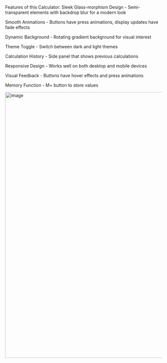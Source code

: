 Features of this Calculator:
Sleek Glass-morphism Design - Semi-transparent elements with backdrop blur for a modern look

Smooth Animations - Buttons have press animations, display updates have fade effects

Dynamic Background - Rotating gradient background for visual interest

Theme Toggle - Switch between dark and light themes

Calculation History - Side panel that shows previous calculations

Responsive Design - Works well on both desktop and mobile devices

Visual Feedback - Buttons have hover effects and press animations

Memory Function - M+ button to store values

<img width="942" height="855" alt="image" src="https://github.com/user-attachments/assets/60c32c11-5a65-4659-9f3d-b22fe47387aa" />
